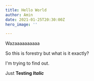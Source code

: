 ```yaml
---
title: Hello World
author: Amin
date: 2021-01-25T20:30:00Z
hero_image: ''

---
```

Wazaaaaaaaaaa

So this is forestry but what is it exactly?

I'm trying to find out.

Just **Testing _Italic_**